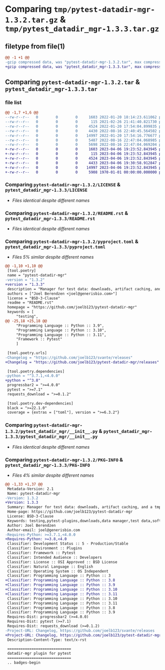 # Comparing `tmp/pytest-datadir-mgr-1.3.2.tar.gz` & `tmp/pytest_datadir_mgr-1.3.3.tar.gz`

## filetype from file(1)

```diff
@@ -1 +1 @@
-gzip compressed data, was "pytest-datadir-mgr-1.3.2.tar", max compression
+gzip compressed data, was "pytest_datadir_mgr-1.3.3.tar", max compression
```

## Comparing `pytest-datadir-mgr-1.3.2.tar` & `pytest_datadir_mgr-1.3.3.tar`

### file list

```diff
@@ -1,7 +1,6 @@
--rw-r--r--   0        0        0     1603 2022-01-20 18:14:23.611062 pytest-datadir-mgr-1.3.2/LICENSE
--rw-r--r--   0        0        0      115 2021-02-26 21:41:40.821730 pytest-datadir-mgr-1.3.2/LICENSE.artwork.txt
--rw-r--r--   0        0        0     4524 2022-01-20 17:54:04.899835 pytest-datadir-mgr-1.3.2/README.rst
--rw-r--r--   0        0        0     4430 2022-08-16 22:40:45.564502 pytest-datadir-mgr-1.3.2/pyproject.toml
--rw-r--r--   0        0        0    14997 2022-01-20 17:54:16.776677 pytest-datadir-mgr-1.3.2/pytest_datadir_mgr/__init__.py
--rw-r--r--   0        0        0     5487 2022-08-16 22:47:04.068985 pytest-datadir-mgr-1.3.2/setup.py
--rw-r--r--   0        0        0     5698 2022-08-16 22:47:04.069204 pytest-datadir-mgr-1.3.2/PKG-INFO
+-rw-r--r--   0        0        0     1603 2023-04-06 19:23:52.843945 pytest_datadir_mgr-1.3.3/LICENSE
+-rw-r--r--   0        0        0      115 2023-04-06 19:23:52.843945 pytest_datadir_mgr-1.3.3/LICENSE.artwork.txt
+-rw-r--r--   0        0        0     4524 2023-04-06 19:23:52.843945 pytest_datadir_mgr-1.3.3/README.rst
+-rw-r--r--   0        0        0     4433 2023-04-06 19:30:58.912847 pytest_datadir_mgr-1.3.3/pyproject.toml
+-rw-r--r--   0        0        0    14997 2023-04-06 19:23:52.843945 pytest_datadir_mgr-1.3.3/pytest_datadir_mgr/__init__.py
+-rw-r--r--   0        0        0     5908 1970-01-01 00:00:00.000000 pytest_datadir_mgr-1.3.3/PKG-INFO
```

### Comparing `pytest-datadir-mgr-1.3.2/LICENSE` & `pytest_datadir_mgr-1.3.3/LICENSE`

 * *Files identical despite different names*

### Comparing `pytest-datadir-mgr-1.3.2/README.rst` & `pytest_datadir_mgr-1.3.3/README.rst`

 * *Files identical despite different names*

### Comparing `pytest-datadir-mgr-1.3.2/pyproject.toml` & `pytest_datadir_mgr-1.3.3/pyproject.toml`

 * *Files 5% similar despite different names*

```diff
@@ -1,10 +1,10 @@
 [tool.poetry]
 name = "pytest-datadir-mgr"
-version = "1.3.2"
+version = "1.3.3"
 description = "Manager for test data: downloads, artifact caching, and a tmpdir context."
 authors = ["Joel Berendzen <joel@generisbio.com>"]
 license = "BSD-3-Clause"
 readme = "README.rst"
 homepage = "https://github.com/joelb123/pytest-datadir-mgr"
 keywords = [
     "testing",
@@ -25,18 +25,18 @@
     "Programming Language :: Python :: 3.9",
     "Programming Language :: Python :: 3.10",
     "Programming Language :: Python :: 3.11",
     "Framework :: Pytest"
     ]
 
 [tool.poetry.urls]
-Changelog = "https://github.com/joelb123/svante/releases"
+Changelog = "https://github.com/joelb123/pytest-datadir-mgr/releases"
 
 [tool.poetry.dependencies]
-python = "^3.7.1,<4.0.0"
+python = "^3.8"
 progressbar2 = ">=4.0.0"
 pytest = ">=7.1"
 requests_download = ">=0.1.2"
 
 [tool.poetry.dev-dependencies]
 black = ">=22.1.0"
 coverage = {extras = ["toml"], version = ">=6.3.2"}
```

### Comparing `pytest-datadir-mgr-1.3.2/pytest_datadir_mgr/__init__.py` & `pytest_datadir_mgr-1.3.3/pytest_datadir_mgr/__init__.py`

 * *Files identical despite different names*

### Comparing `pytest-datadir-mgr-1.3.2/PKG-INFO` & `pytest_datadir_mgr-1.3.3/PKG-INFO`

 * *Files 4% similar despite different names*

```diff
@@ -1,33 +1,37 @@
 Metadata-Version: 2.1
 Name: pytest-datadir-mgr
-Version: 1.3.2
+Version: 1.3.3
 Summary: Manager for test data: downloads, artifact caching, and a tmpdir context.
 Home-page: https://github.com/joelb123/pytest-datadir-mgr
 License: BSD-3-Clause
 Keywords: testing,pytest-plugins,downloads,data manager,test data,software engineering
 Author: Joel Berendzen
 Author-email: joel@generisbio.com
-Requires-Python: >=3.7.1,<4.0.0
+Requires-Python: >=3.8,<4.0
 Classifier: Development Status :: 5 - Production/Stable
 Classifier: Environment :: Plugins
 Classifier: Framework :: Pytest
 Classifier: Intended Audience :: Developers
 Classifier: License :: OSI Approved :: BSD License
 Classifier: Natural Language :: English
 Classifier: Operating System :: OS Independent
 Classifier: Programming Language :: Python :: 3
+Classifier: Programming Language :: Python :: 3.8
+Classifier: Programming Language :: Python :: 3.9
+Classifier: Programming Language :: Python :: 3.10
+Classifier: Programming Language :: Python :: 3.11
 Classifier: Programming Language :: Python :: 3.10
 Classifier: Programming Language :: Python :: 3.11
 Classifier: Programming Language :: Python :: 3.8
 Classifier: Programming Language :: Python :: 3.9
 Requires-Dist: progressbar2 (>=4.0.0)
 Requires-Dist: pytest (>=7.1)
 Requires-Dist: requests_download (>=0.1.2)
-Project-URL: Changelog, https://github.com/joelb123/svante/releases
+Project-URL: Changelog, https://github.com/joelb123/pytest-datadir-mgr/releases
 Description-Content-Type: text/x-rst
 
 =============================
 datadir-mgr plugin for pytest
 =============================
 .. badges-begin
```

